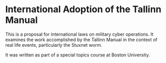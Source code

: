 International Adoption of the Tallinn Manual
============================================

This is a proposal for international laws on military cyber
operations. It examines the work accomplished by the Tallinn
Manual in the context of real life events, particularly the
Stuxnet worm.

It was written as part of a special topics course at Boston
University.
